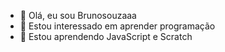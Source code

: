 - 👋 Olá, eu sou Brunosouzaaa
- 👀 Estou interessado em aprender programação
- 🌱 Estou aprendendo JavaScript e Scratch

